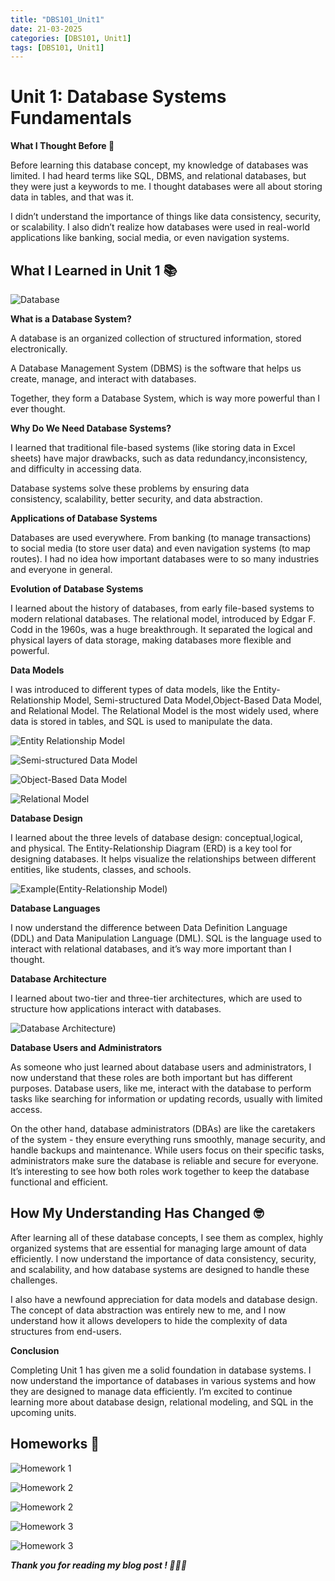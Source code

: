 ```yaml
---
title: "DBS101_Unit1"
date: 21-03-2025
categories: [DBS101, Unit1]
tags: [DBS101, Unit1]
---
```


# Unit 1: Database Systems Fundamentals

**What I Thought Before 🤔**

Before learning this database concept, my knowledge of databases was limited. I had heard terms like SQL, DBMS, and relational databases, but they were just a keywords to me. I thought databases were all about storing data in tables, and that was it.

I didn’t understand the importance of things like data consistency, security, or scalability. I also didn’t realize how databases were used in real-world applications like banking, social media, or even navigation systems.

## What I Learned in Unit 1 📚

![Database](/_posts/unit1/dbs.png)

**What is a Database System?**

A database is an organized collection of structured information, stored electronically.

A Database Management System (DBMS) is the software that helps us create, manage, and interact with databases.

Together, they form a Database System, which is way more powerful than I ever thought.

**Why Do We Need Database Systems?**

I learned that traditional file-based systems (like storing data in Excel sheets) have major drawbacks, such as data redundancy,inconsistency, and difficulty in accessing data.

Database systems solve these problems by ensuring data consistency, scalability, better security, and data abstraction. 

**Applications of Database Systems**

Databases are used everywhere. From banking (to manage transactions) to social media (to store user data) and even navigation systems (to map routes). I had no idea how important databases were to so many industries and everyone in general.

**Evolution of Database Systems**

I learned about the history of databases, from early file-based systems to modern relational databases.
The relational model, introduced by Edgar F. Codd in the 1960s, was a huge breakthrough. It separated the logical and physical layers of data storage, making databases more flexible and powerful.

**Data Models**

I was introduced to different types of data models, like the Entity-Relationship Model, Semi-structured Data Model,Object-Based Data Model, and Relational Model.
The Relational Model is the most widely used, where data is stored in tables, and SQL is used to manipulate the data.

![Entity Relationship Model](/_posts/unit1/entityrelationship.png)

![Semi-structured Data Model](/_posts/unit1/semistructured.png)

![Object-Based Data Model](/_posts/unit1/objectoriented.png)

![Relational Model](/_posts/unit1/relational.png)

**Database Design**

I learned about the three levels of database design: conceptual,logical, and physical.
The Entity-Relationship Diagram (ERD) is a key tool for designing databases. It helps visualize the relationships between different entities, like students, classes, and schools.

![Example(Entity-Relationship Model)](/_posts/unit1/design.png)


**Database Languages**

I now understand the difference between Data Definition Language (DDL) and Data Manipulation Language (DML).
SQL is the language used to interact with relational databases, and it’s way more important than I thought.

**Database Architecture**

I learned about two-tier and three-tier architectures, which are used to structure how applications interact with databases.

![Database Architecture)](/assets/lib/unit1/architecture.png)

**Database Users and Administrators**

As someone who just learned about database users and administrators, I now understand that these roles are both important but has different purposes. Database users, like me, interact with the database to perform tasks like searching for information or updating records, usually with limited access. 

On the other hand, database administrators (DBAs) are like the caretakers of the system - they ensure everything runs smoothly, manage security, and handle backups and maintenance. While users focus on their specific tasks, administrators make sure the database is reliable and secure for everyone. It’s interesting to see how both roles work together to keep the database functional and efficient.

## How My Understanding Has Changed 🤓

After learning all of these database concepts, I see them as complex, highly organized systems that are essential for managing large amount of data efficiently. I now understand the importance of data consistency, security, and scalability, and how database systems are designed to handle these challenges.

I also have a newfound appreciation for data models and database design. The concept of data abstraction was entirely new to me, and I now understand how it allows developers to hide the complexity of data structures from end-users.

**Conclusion**

Completing Unit 1 has given me a solid foundation in database systems. I now understand the importance of databases in various systems and how they are designed to manage data efficiently. I’m excited to continue learning more about database design, relational modeling, and SQL in the upcoming units.

## Homeworks 📄
![Homework 1](/_posts/unit1/hw1.jpeg)

![Homework 2](/_posts/unit1/hw2.jpeg)

![Homework 2](/_posts/unit1/hw3.jpeg)

![Homework 3](/_posts/unit1/hw4.jpeg)

![Homework 3](/_posts/unit1/hw5.jpeg)

***Thank you for reading my blog post ! 🙇🏻‍♀️***
